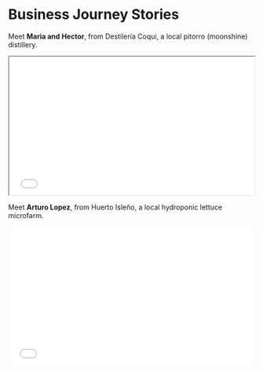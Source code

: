 # Business Journey Stories


Meet **Maria and Hector**, from Destilería Coqui, a local pitorro (moonshine) distillery.

<iframe src="//player.vimeo.com/video/97998504" width="500" height="281" webkitallowfullscreen mozallowfullscreen allowfullscreen></iframe>

Meet **Arturo Lopez**, from Huerto Isleño, a local hydroponic lettuce microfarm.


<iframe src="//player.vimeo.com/video/98038700" width="500" height="281" frameborder="0" webkitallowfullscreen mozallowfullscreen allowfullscreen></iframe> <p>


